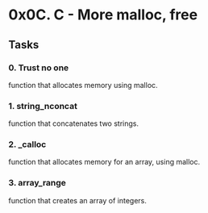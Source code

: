   # 0x0C. C - More malloc, free
  
## Tasks
### 0. Trust no one
function that allocates memory using malloc.
### 1. string_nconcat
function that concatenates two strings.
### 2. _calloc
function that allocates memory for an array, using malloc.
### 3. array_range
function that creates an array of integers.
